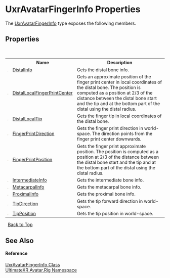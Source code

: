 # UxrAvatarFingerInfo Properties
 

The <a href="T_UltimateXR_Avatar_Rig_UxrAvatarFingerInfo">UxrAvatarFingerInfo</a> type exposes the following members.


## Properties
&nbsp;<table><tr><th></th><th>Name</th><th>Description</th></tr><tr><td>![Public property](media/pubproperty.gif "Public property")</td><td><a href="P_UltimateXR_Avatar_Rig_UxrAvatarFingerInfo_DistalInfo">DistalInfo</a></td><td>
Gets the distal bone info.</td></tr><tr><td>![Public property](media/pubproperty.gif "Public property")</td><td><a href="P_UltimateXR_Avatar_Rig_UxrAvatarFingerInfo_DistalLocalFingerPrintCenter">DistalLocalFingerPrintCenter</a></td><td>
Gets an approximate position of the finger print center in local coordinates of the distal bone. The position is computed as a position at 2/3 of the distance between the distal bone start and the tip and at the bottom part of the distal using the distal radius.</td></tr><tr><td>![Public property](media/pubproperty.gif "Public property")</td><td><a href="P_UltimateXR_Avatar_Rig_UxrAvatarFingerInfo_DistalLocalTip">DistalLocalTip</a></td><td>
Gets the finger tip in local coordinates of the distal bone.</td></tr><tr><td>![Public property](media/pubproperty.gif "Public property")</td><td><a href="P_UltimateXR_Avatar_Rig_UxrAvatarFingerInfo_FingerPrintDirection">FingerPrintDirection</a></td><td>
Gets the finger print direction in world-space. The direction points from the finger print center downwards.</td></tr><tr><td>![Public property](media/pubproperty.gif "Public property")</td><td><a href="P_UltimateXR_Avatar_Rig_UxrAvatarFingerInfo_FingerPrintPosition">FingerPrintPosition</a></td><td>
Gets the finger print approximate position. The position is computed as a position at 2/3 of the distance between the distal bone start and the tip and at the bottom part of the distal using the distal radius.</td></tr><tr><td>![Public property](media/pubproperty.gif "Public property")</td><td><a href="P_UltimateXR_Avatar_Rig_UxrAvatarFingerInfo_IntermediateInfo">IntermediateInfo</a></td><td>
Gets the intermediate bone info.</td></tr><tr><td>![Public property](media/pubproperty.gif "Public property")</td><td><a href="P_UltimateXR_Avatar_Rig_UxrAvatarFingerInfo_MetacarpalInfo">MetacarpalInfo</a></td><td>
Gets the metacarpal bone info.</td></tr><tr><td>![Public property](media/pubproperty.gif "Public property")</td><td><a href="P_UltimateXR_Avatar_Rig_UxrAvatarFingerInfo_ProximalInfo">ProximalInfo</a></td><td>
Gets the proximal bone info.</td></tr><tr><td>![Public property](media/pubproperty.gif "Public property")</td><td><a href="P_UltimateXR_Avatar_Rig_UxrAvatarFingerInfo_TipDirection">TipDirection</a></td><td>
Gets the tip forward direction in world-space.</td></tr><tr><td>![Public property](media/pubproperty.gif "Public property")</td><td><a href="P_UltimateXR_Avatar_Rig_UxrAvatarFingerInfo_TipPosition">TipPosition</a></td><td>
Gets the tip position in world-space.</td></tr></table>&nbsp;
<a href="#uxravatarfingerinfo-properties">Back to Top</a>

## See Also


#### Reference
<a href="T_UltimateXR_Avatar_Rig_UxrAvatarFingerInfo">UxrAvatarFingerInfo Class</a><br /><a href="N_UltimateXR_Avatar_Rig">UltimateXR.Avatar.Rig Namespace</a><br />